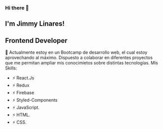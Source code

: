 ### Hi there 👋
## I'm Jimmy Linares!
## Frontend Developer

🌱 Actualmente estoy en un Bootcamp de desarrollo web, el cual estoy aprovechando al máximo. 
Dispuesto a colaborar en diferentes proyectos que me permitan ampliar mis conocimietos sobre distintas tecnologías. 
Mis Skills: 
 - ⚡ React.Js
 - ⚡ Redux
 - ⚡ Firebase
 - ⚡ Styled-Components
 - ⚡ JavaScript.
 - ⚡ HTML.
 - ⚡ CSS.
 

<!--
**Vikingo92/Vikingo92** is a ✨ _special_ ✨ repository because its `README.md` (this file) appears on your GitHub profile.

Here are some ideas to get you started:

- 🔭 I’m currently working on ...
- 🌱 I’m currently learning ...
- 👯 I’m looking to collaborate on ...
- 🤔 I’m looking for help with ...
- 💬 Ask me about ...
- 📫 How to reach me: ...
- 😄 Pronouns: ...
- ⚡ Fun fact: ...
-->
